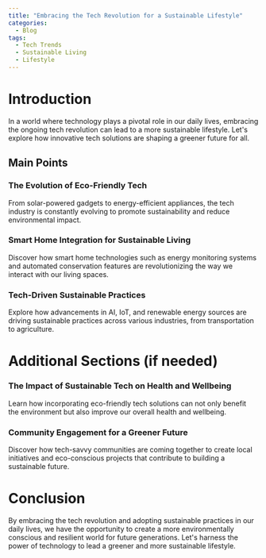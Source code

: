 ```yaml
---
title: "Embracing the Tech Revolution for a Sustainable Lifestyle"
categories:
  - Blog
tags:
  - Tech Trends
  - Sustainable Living
  - Lifestyle
---
```


# Introduction
In a world where technology plays a pivotal role in our daily lives, embracing the ongoing tech revolution can lead to a more sustainable lifestyle. Let's explore how innovative tech solutions are shaping a greener future for all.

## Main Points
### The Evolution of Eco-Friendly Tech
From solar-powered gadgets to energy-efficient appliances, the tech industry is constantly evolving to promote sustainability and reduce environmental impact.

### Smart Home Integration for Sustainable Living
Discover how smart home technologies such as energy monitoring systems and automated conservation features are revolutionizing the way we interact with our living spaces.

### Tech-Driven Sustainable Practices
Explore how advancements in AI, IoT, and renewable energy sources are driving sustainable practices across various industries, from transportation to agriculture.

# Additional Sections (if needed)
### The Impact of Sustainable Tech on Health and Wellbeing
Learn how incorporating eco-friendly tech solutions can not only benefit the environment but also improve our overall health and wellbeing.

### Community Engagement for a Greener Future
Discover how tech-savvy communities are coming together to create local initiatives and eco-conscious projects that contribute to building a sustainable future.

# Conclusion
By embracing the tech revolution and adopting sustainable practices in our daily lives, we have the opportunity to create a more environmentally conscious and resilient world for future generations. Let's harness the power of technology to lead a greener and more sustainable lifestyle.